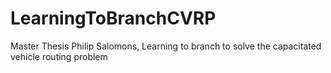 # LearningToBranchCVRP
Master Thesis Philip Salomons, Learning to branch to solve the capacitated vehicle routing problem
